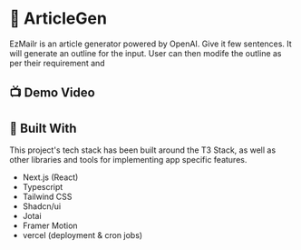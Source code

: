 # 📃 ArticleGen

EzMailr is an article generator powered by OpenAI. Give it few sentences. It will generate an outline for the input. User can then modife the outline as per their requirement and

## 📺 Demo Video

## 🔨 Built With

This project's tech stack has been built around the T3 Stack, as well as other libraries and tools for implementing app specific features.

- Next.js (React)
- Typescript
- Tailwind CSS
- Shadcn/ui
- Jotai
- Framer Motion
- vercel (deployment & cron jobs)
